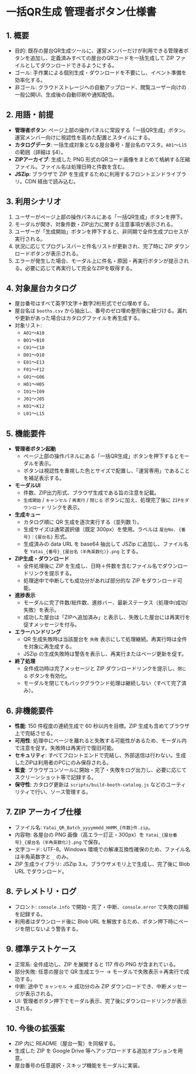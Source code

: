 # 一括QR生成 管理者ボタン仕様書

## 1. 概要
- 目的: 既存の屋台QR生成ツールに、運営メンバーだけが利用できる管理者ボタンを追加し、定義済みすべての屋台のQRコードを一括生成して ZIP ファイルとしてダウンロードできるようにする。
- ゴール: 手作業による個別生成・ダウンロードを不要にし、イベント準備を効率化する。
- 非ゴール: クラウドストレージへの自動アップロード、閲覧ユーザー向けの一般公開UI、生成後の自動印刷や通知配信。

## 2. 用語・前提
- **管理者ボタン**: ページ上部の操作パネルに常設する「一括QR生成」ボタン。運営メンバー向けに視認性を高めた配置とスタイルにする。
- **カタログデータ**: 一括生成対象となる屋台番号・屋台名のマスタ。`A01`〜`L15` の範囲（詳細は §4）。
- **ZIPアーカイブ**: 生成した PNG 形式のQRコード画像をまとめて格納する圧縮ファイル。ファイル名は処理日時と件数を含む。
- **JSZip**: ブラウザで ZIP を生成するために利用するフロントエンドライブラリ。CDN 経由で読み込む。

## 3. 利用シナリオ
1. ユーザーがページ上部の操作パネルにある「一括QR生成」ボタンを押下。
2. モーダルが開き、対象件数・ZIP出力に関する注意事項が表示される。
3. ユーザーが「生成開始」ボタンを押下すると、非同期で全件生成プロセスが実行される。
4. 状況に応じてプログレスバーと件名リストが更新され、完了時に ZIP ダウンロードボタンが表示される。
5. エラーが発生した場合、モーダル上に件名・原因・再実行ボタンが提示される。必要に応じて再実行して完全なZIPを取得する。

## 4. 対象屋台カタログ
- 屋台番号はすべて英字1文字＋数字2桁形式でゼロ埋めする。
- 屋台名は `booths.csv` から抽出し、番号のゼロ埋め整形後に紐づける。漏れや更新があった場合はカタログファイルを再生成する。
- 対象リスト:
  - `A01`〜`A10`
  - `B01`〜`B10`
  - `C01`〜`C10`
  - `D01`〜`D10`
  - `E01`〜`E13`
  - `F01`〜`F12`
  - `G01`〜`G06`
  - `H01`〜`H05`
  - `I01`〜`I09`
  - `J01`〜`J05`
  - `K01`〜`K12`
  - `L01`〜`L15`

## 5. 機能要件
- **管理者ボタン起動**
  - ページ上部の操作パネルにある「一括QR生成」ボタンを押下するとモーダルを表示。
  - ボタンは視認性を重視した色とサイズで配置し、「運営専用」であることを補足表示する。
- **モーダルUI**
  - 件数、ZIP出力形式、ブラウザ生成である旨の注意を記載。
  - `生成開始` / `キャンセル` / `再実行` / `閉じる` ボタンに加え、処理完了後に `ZIPをダウンロード` リンクを表示。
- **生成キュー**
  - カタログ順に QR 生成を逐次実行する（並列数 1）。
  - 生成サイズは通常選択値（既定 300px）を使用。ラベルは `屋台No. {番号}：{屋台名}` 形式。
  - 生成済みの data URL を base64 抽出して JSZip に追加し、ファイル名を `Yatai_{番号}_{屋台名（半角英数化）}.png` とする。
- **ZIP生成・ダウンロード**
  - 全件処理後に ZIP を生成し、日時＋件数を含むファイル名でダウンロードリンクを提示する。
  - 処理途中で中断しても成功分があれば部分的な ZIP をダウンロード可能。
- **進捗表示**
  - モーダルに完了件数/総件数、進捗バー、最新ステータス（処理中/成功/失敗）を表示。
  - 成功した屋台は「ZIPへ追加済み」と表示し、失敗した屋台には再実行を促すメッセージを付与。
- **エラーハンドリング**
  - QR 生成失敗時は当該屋台を `失敗` 表示にして処理継続。再実行時は全件を対象に再生成する。
  - JSZip の生成失敗時は警告を表示し、再実行またはページ更新を促す。
- **終了処理**
  - 全件成功時は完了メッセージと ZIP ダウンロードリンクを提示し、`閉じる` ボタンを有効化。
  - モーダルを閉じてもバックグラウンド処理は継続しない（すべて完了済み）。

## 6. 非機能要件
- **性能**: 150 件程度の連続生成で 60 秒以内を目標。ZIP 生成も含めてブラウザ上で完結させる。
- **可用性**: 処理中にページを離れると失敗する可能性があるため、モーダル内で注意を促す。失敗時は再実行で復旧可能。
- **セキュリティ**: すべてフロントエンドで完結し、外部送信は行わない。生成したZIPは利用者のPCにのみ保存される。
- **監査**: ブラウザコンソールに開始・完了・失敗をログ出力し、必要に応じてスクリーンショット等で記録する。
- **保守性**: カタログ更新は `scripts/build-booth-catalog.js` などのユーティリティで行い、ソース管理する。
## 7. ZIP アーカイブ仕様
- ファイル名: `Yatai_QR_Batch_yyyymmdd_HHMM_{件数}件.zip`。
- 内容物: 各屋台の PNG 画像（高エラー訂正・300px）を `Yatai_{屋台番号}_{屋台名（半角英数化）}.png` で保存。
- 文字コード: UTF-8。Windows 環境での解凍互換性確保のため、ファイル名は半角英数字と `_` のみ。
- ZIP 生成ライブラリ: JSZip 3.x。ブラウザメモリ上で生成し、完了後に Blob URL でダウンロード。

## 8. テレメトリ・ログ
- フロント: `console.info` で開始・完了・中断、`console.error` で失敗の詳細を記録する。
- 利用者はダウンロード後に Blob URL を解放するため、ボタン押下時にページを閉じないよう警告する。

## 9. 標準テストケース
- 正常系: 全件成功し、ZIP を展開すると 117 件の PNG が含まれている。
- 部分失敗: 任意の屋台で QR 生成エラー → モーダルで失敗表示＋再実行で成功する。
- 中断: 途中で `キャンセル` → 成功分のみ ZIP ダウンロードでき、中断メッセージが表示される。
- UI: 管理者ボタン押下でモーダル表示、完了後にダウンロードリンクが表示される。

## 10. 今後の拡張案
- ZIP 内に README（屋台一覧）を同梱する。
- 生成した ZIP を Google Drive 等へアップロードする追加オプションを用意。
- 屋台番号の任意選択・スキップ機能をモーダルに実装。
